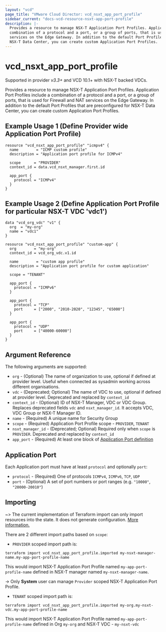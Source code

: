 ```yaml
---
layout: "vcd"
page_title: "VMware Cloud Director: vcd_nsxt_app_port_profile"
sidebar_current: "docs-vcd-resource-nsxt-app-port-profile"
description: |-
  Provides a resource to manage NSX-T Application Port Profiles. Application Port Profiles include a
  combination of a protocol and a port, or a group of ports, that is used for Firewall and NAT
  services on the Edge Gateway. In addition to the default Port Profiles that are preconfigured for
  NSX-T Data Center, you can create custom Application Port Profiles.
---
```


# vcd\_nsxt\_app\_port\_profile

Supported in provider *v3.3+* and VCD 10.1+ with NSX-T backed VDCs.

Provides a resource to manage NSX-T Application Port Profiles. Application Port Profiles include a
combination of a protocol and a port, or a group of ports, that is used for Firewall and NAT
services on the Edge Gateway. In addition to the default Port Profiles that are preconfigured for
NSX-T Data Center, you can create custom Application Port Profiles.

## Example Usage 1 (Define Provider wide Application Port Profile)

```hcl
resource "vcd_nsxt_app_port_profile" "icmpv4" {
  name        = "ICMP custom profile"
  description = "Application port profile for ICMPv4"

  scope      = "PROVIDER"
  context_id = data.vcd_nsxt_manager.first.id

  app_port {
    protocol = "ICMPv4"
  }
}
```

## Example Usage 2 (Define Application Port Profile for particular NSX-T VDC 'vdc1')
```hcl
data "vcd_org_vdc" "v1" {
  org  = "my-org"
  name = "vdc1"
}

resource "vcd_nsxt_app_port_profile" "custom-app" {
  org        = "my-org"
  context_id = vcd_org_vdc.v1.id

  name        = "custom app profile"
  description = "Application port profile for custom application"

  scope = "TENANT"

  app_port {
    protocol = "ICMPv6"
  }

  app_port {
    protocol = "TCP"
    port     = ["2000", "2010-2020", "12345", "65000"]
  }

  app_port {
    protocol = "UDP"
    port     = ["40000-60000"]
  }
}
```

## Argument Reference

The following arguments are supported:

* `org` - (Optional) The name of organization to use, optional if defined at provider level. Useful
  when connected as sysadmin working across different organisations.
* `vdc` - (Deprecated; Optional) The name of VDC to use, optional if defined at provider level.
  Deprecated and replaced by `context_id`
* `context_id` - (Optional) ID of NSX-T Manager, VDC or VDC Group. Replaces deprecated fields `vdc`
  and `nsxt_manager_id`. It accepts VDC, VDC Group or NSX-T Manager ID. 
* `name` - (Required) A unique name for Security Group
* `scope` - (Required) Application Port Profile scope - `PROVIDER`, `TENANT`
* `nsxt_manager_id` - (Deprecated; Optional) Required only when `scope` is `PROVIDER`. Deprecated
  and replaced by `context_id`
* `app_port` - (Required) At least one block of [Application Port definition](#app-port)


<a id="app-port"></a>
## Application Port

Each Application port must have at least `protocol` and optionally `port`:

* `protocol` - (Required) One of protocols `ICMPv4`, `ICMPv6`, `TCP`, `UDP`
* `port` - (Optional) A set of port numbers or port ranges (e.g. `"10000"`, `"20000-20010"`)


## Importing

~> The current implementation of Terraform import can only import resources into the state.
It does not generate configuration. [More information.](https://www.terraform.io/docs/import/)

There are 2 different import paths based on `scope`:
* `PROVIDER` scoped import path is:
```
terraform import vcd_nsxt_app_port_profile.imported my-nsxt-manager-name.my-app-port-profile-name
```
This would import NSX-T Application Port Profile named `my-app-port-profile-name` defined in NSX-T manager
named `my-nsxt-manager-name`.

->  Only **System** user can manage `Provider` scoped NSX-T Application Port Profile.

* `TENANT` scoped import path is:
```
terraform import vcd_nsxt_app_port_profile.imported my-org.my-nsxt-vdc.my-app-port-profile-name
```

This would import NSX-T Application Port Profile named `my-app-port-profile-name` defined in Org `my-org` and NSX-T
VDC - `my-nsxt-vdc`
